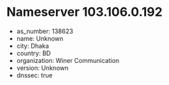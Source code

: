 # Nameserver 103.106.0.192

* as_number: 138623
* name: Unknown
* city: Dhaka
* country: BD
* organization: Winer Communication
* version: Unknown
* dnssec: true
